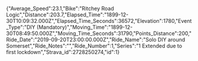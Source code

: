 {"Average_Speed":23.1,"Bike":"Ritchey Road Logic","Distance":203.7,"Elapsed_Time":"1899-12-30T10:09:32.000Z","Elapsed_Time_Seconds":36572,"Elevation":1780,"Event_Type":"DIY (Mandatory)","Moving_Time":"1899-12-30T08:49:50.000Z","Moving_Time_Seconds":31790,"Points_Distance":200,"Ride_Date":"2019-09-20T23:00:00.000Z","Ride_Name":"Solo DIY around Somerset","Ride_Notes":"","Ride_Number":1,"Series":"1 Extended due to first lockdown","Strava_id":2728250274,"id":1}